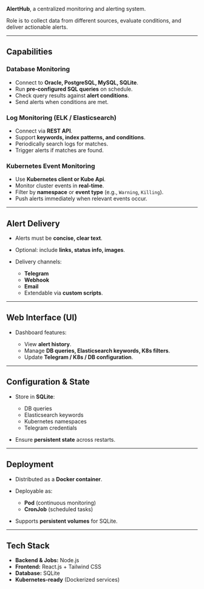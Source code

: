 
**AlertHub**, a centralized monitoring and alerting system.


Role is to collect data from different sources, evaluate conditions, and deliver actionable alerts.

---

## **Capabilities**

### Database Monitoring

* Connect to **Oracle, PostgreSQL, MySQL, SQLite**.
* Run **pre-configured SQL queries** on schedule.
* Check query results against **alert conditions**.
* Send alerts when conditions are met.

### Log Monitoring (ELK / Elasticsearch)

* Connect via **REST API**.
* Support **keywords, index patterns, and conditions**.
* Periodically search logs for matches.
* Trigger alerts if matches are found.

### Kubernetes Event Monitoring

* Use **Kubernetes client or Kube Api**.
* Monitor cluster events in **real-time**.
* Filter by **namespace** or **event type** (e.g., `Warning`, `Killing`).
* Push alerts immediately when relevant events occur.

---

## **Alert Delivery**

* Alerts must be **concise, clear text**.
* Optional: include **links, status info, images**.
* Delivery channels:

  * **Telegram**
  * **Webhook**
  * **Email**
  * Extendable via **custom scripts**.

---

## **Web Interface (UI)**

* Dashboard features:

  * View **alert history**.
  * Manage **DB queries, Elasticsearch keywords, K8s filters**.
  * Update **Telegram / K8s / DB configuration**.

---

## **Configuration & State**

* Store in **SQLite**:

  * DB queries
  * Elasticsearch keywords
  * Kubernetes namespaces
  * Telegram credentials
* Ensure **persistent state** across restarts.

---

## **Deployment**

* Distributed as a **Docker container**.
* Deployable as:

  * **Pod** (continuous monitoring)
  * **CronJob** (scheduled tasks)
* Supports **persistent volumes** for SQLite.

---

## **Tech Stack**

* **Backend & Jobs:** Node.js
* **Frontend:** React.js + Tailwind CSS
* **Database:** SQLite
* **Kubernetes-ready** (Dockerized services)
